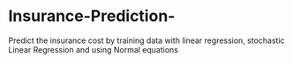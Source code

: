 # Insurance-Prediction-
Predict the insurance cost by training data with linear regression, stochastic Linear Regression and using Normal equations 
